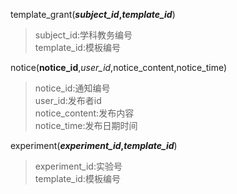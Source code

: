 template_grant(***subject_id*,*template_id***)
> subject_id:学科教务编号\
> template_id:模板编号

notice(**notice_id**,*user_id*,notice_content,notice_time)
> notice_id:通知编号\
> user_id:发布者id\
> notice_content:发布内容\
> notice_time:发布日期时间

experiment(***experiment_id*,*template_id***)
> experiment_id:实验号\
> template_id:模板编号 
